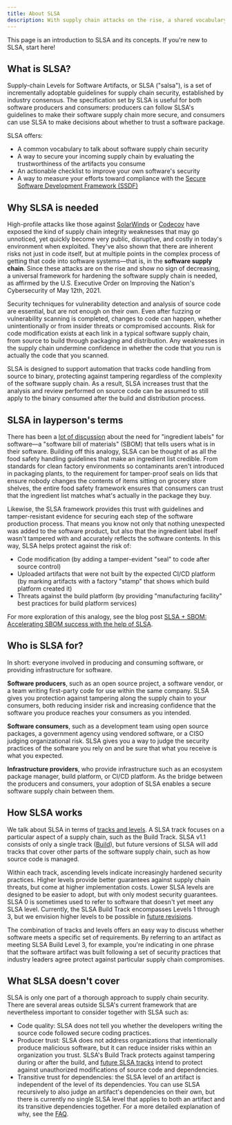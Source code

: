 ```yaml
---
title: About SLSA
description: With supply chain attacks on the rise, a shared vocabulary and universal framework are needed to provide incremental guidance to harden supply chains for more secure software production. This page introduces the main concepts behind SLSA and explains how it can help anyone involved in producing, consuming, or providing infrastructure for software.
---
```


This page is an introduction to SLSA and its concepts. If you're new
to SLSA, start here!

## What is SLSA?

Supply-chain Levels for Software Artifacts, or SLSA ("salsa"), is a set of incrementally adoptable guidelines for supply chain security,
established by industry consensus. The specification set by SLSA is useful for
both software producers and consumers: producers can follow SLSA's guidelines to
make their software supply chain more secure, and consumers can use SLSA to make
decisions about whether to trust a software package.

SLSA offers:

-   A common vocabulary to talk about software supply chain security
-   A way to secure your incoming supply chain by evaluating the trustworthiness of the artifacts you consume
-   An actionable checklist to improve your own software's security
-   A way to measure your efforts toward compliance with the [Secure Software Development Framework (SSDF)](https://csrc.nist.gov/Projects/ssdf)

## Why SLSA is needed

High-profile attacks like those against [SolarWinds](https://www.crowdstrike.com/blog/sunspot-malware-technical-analysis/) or [Codecov](https://about.codecov.io/apr-2021-post-mortem/) have exposed the kind of supply
chain integrity weaknesses that may go unnoticed, yet quickly become very
public, disruptive, and costly in today's environment when exploited. They've
also shown that there are inherent risks not just in code itself, but at
multiple points in the complex process of getting that code into software
systems—that is, in the **software supply chain**. Since these attacks are on
the rise and show no sign of decreasing, a universal framework for hardening the
software supply chain is needed, as affirmed by the U.S. Executive Order on
Improving the Nation's Cybersecurity of May 12th, 2021.

Security techniques for vulnerability detection and analysis of source code are
essential, but are not enough on their own. Even after fuzzing or vulnerability
scanning is completed, changes to code can happen, whether unintentionally or
from insider threats or compromised accounts. Risk for code modification exists at
each link in a typical software supply chain, from source to build through
packaging and distribution. Any weaknesses in the supply chain undermine
confidence in whether the code that you run is actually the code that you
scanned.

SLSA is designed to support automation that tracks code handling from source
to binary, protecting against tampering regardless of the complexity
of the software supply chain. As a result, SLSA increases trust that the
analysis and review performed on source code can be assumed to still apply to
the binary consumed after the build and distribution process.

## SLSA in layperson's terms

There has been a [lot of discussion](https://ntia.gov/page/software-bill-materials) about the need for "ingredient labels" for
software—a "software bill of materials" (SBOM) that tells users what is in their
software. Building off this analogy, SLSA can be thought of as all the food
safety handling guidelines that make an ingredient list credible. From standards
for clean factory environments so contaminants aren't introduced in packaging
plants, to the requirement for tamper-proof seals on lids that ensure nobody
changes the contents of items sitting on grocery store shelves, the entire food
safety framework ensures that consumers can trust that the ingredient list
matches what's actually in the package they buy.

Likewise, the SLSA framework provides this trust with guidelines and
tamper-resistant evidence for securing each step of the software production
process. That means you know not only that nothing unexpected was added to the
software product, but also that the ingredient label itself wasn't tampered with
and accurately reflects the software contents. In this way, SLSA helps protect
against the risk of:

-   Code modification (by adding a tamper-evident "seal" to code after
    source control)
-   Uploaded artifacts that were not built by the expected CI/CD platform (by marking
    artifacts with a factory "stamp" that shows which build platform created it)
-   Threats against the build platform (by providing "manufacturing facility"
    best practices for build platform services)

For more exploration of this analogy, see the blog post
[SLSA + SBOM: Accelerating SBOM success with the help of SLSA](/blog/2022/05/slsa-sbom).

## Who is SLSA for?

In short: everyone involved in producing and consuming software, or providing
infrastructure for software.

**Software producers**, such as an open source project, a software vendor, or a
team writing first-party code for use within the same company. SLSA gives you
protection against tampering along the supply chain to your consumers, both
reducing insider risk and increasing confidence that the software you produce
reaches your consumers as you intended.

**Software consumers**, such as a development team using open source packages, a
government agency using vendored software, or a CISO judging organizational
risk. SLSA gives you a way to judge the security practices of the software you
rely on and be sure that what you receive is what you expected.

**Infrastructure providers**, who provide infrastructure such as an ecosystem
package manager, build platform, or CI/CD platform. As the bridge between the
producers and consumers, your adoption of SLSA enables a secure software supply
chain between them.

## How SLSA works

We talk about SLSA in terms of [tracks and levels](levels.md).
A SLSA track focuses on a particular aspect of a supply chain, such as the Build
Track. SLSA v1.1 consists of only a single track ([Build](levels.md#build-track)), but future versions of
SLSA will add tracks that cover other parts of the software supply chain, such
as how source code is managed.

Within each track, ascending levels indicate increasingly hardened security
practices. Higher levels provide better guarantees against supply chain threats,
but come at higher implementation costs. Lower SLSA levels are designed to be
easier to adopt, but with only modest security guarantees. SLSA 0 is sometimes
used to refer to software that doesn't yet meet any SLSA level. Currently, the
SLSA Build Track encompasses Levels 1 through 3, but we envision higher levels
to be possible in [future revisions](future-directions.md).

The combination of tracks and levels offers an easy way to discuss whether
software meets a specific set of requirements. By referring to an artifact as
meeting SLSA Build Level 3, for example, you're indicating in one phrase that
the software artifact was built following a set of security practices that
industry leaders agree protect against particular supply chain compromises.

## What SLSA doesn't cover

SLSA is only one part of a thorough approach to supply chain security. There
are several areas outside SLSA's current framework that are nevertheless
important to consider together with SLSA such as:

-   Code quality: SLSA does not tell you whether the developers writing the
    source code followed secure coding practices.
-   Producer trust: SLSA does not address organizations that intentionally
    produce malicious software, but it can reduce insider risks within an
    organization you trust. SLSA's Build Track protects against tampering during
    or after the build, and [future SLSA tracks](future-directions.md) intend to
    protect against unauthorized modifications of source code and dependencies.
-   Transitive trust for dependencies: the SLSA level of an artifact is
    independent of the level of its dependencies. You can use SLSA recursively to
    also judge an artifact's dependencies on their own, but there is
    currently no single SLSA level that applies to both an artifact and its
    transitive dependencies together. For a more detailed explanation of why,
    see the [FAQ](faq#q-why-is-slsa-not-transitive).
